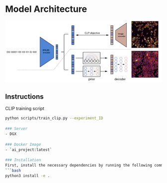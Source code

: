 # Model Architecture
![Model Architecture](media/arch.png)

## Instructions
CLIP training script
```bash
python scripts/train_clip.py --experiment_ID

### Server
- DGX

### Docker Image
- `ai_project:latest`

### Installation
First, install the necessary dependencies by running the following command in the root directory:
```bash
python3 install -e .
